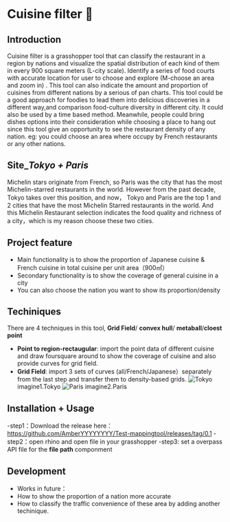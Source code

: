 #  Cuisine filter :shallow_pan_of_food:
## Introduction
Cuisine filter is a grasshopper tool that can classify the restaurant in a region by nations and visualize the spatial distribution of each kind of them in every 900 square meters (L-city scale). Identify a series of food courts with accurate location for user to choose and explore (M-choose an area and zoom in) . This tool can also indicate the amount and proportion of cuisines from different nations by a serious of pan charts. This tool could be a good approach for foodies to lead them into delicious discoveries in a different way,and comparison food-culture diversity in different city. 
It could also be used by a time based method. Meanwhile, people could bring dishes options into their consideration while choosing a place to hang out since this tool give an opportunity to see the restaurant density of any nation. eg: you could choose an area where occupy by  French restaurants or any other nations.
## Site_*Tokyo + Paris*
Michelin stars originate from French, so Paris was the city that has the most Michelin-starred restaurants in the world. However from the past decade, Tokyo takes over this position, and now， Tokyo and Paris are the top 1 and 2 cities that have the most Michelin Starred restaurants in the world. And this Michelin Restaurant selection indicates the food quality and richness of a city，which is my reason choose these two cities. 
## Project feature
- Main functionality is to show the proportion of Japanese cuisine & French cuisine in total cuisine per unit area（900㎡）
- Secondary functionality is to show the coverage of general cuisine in a city
- You can also choose the nation you want to show its proportion/density
## Techiniques
There are 4 techniques in this tool, **Grid Field**/ **convex hull**/ **metaball**/**cloest point**
- **Point to region-rectaugular**: 
  import the point data of different cuisine and draw foursquare around to show the coverage of cuisine and also provide curves for grid field.
- **Grid Field**:
  import 3 sets of curves (all/French/Japanese）separately from the last step and transfer them to density-based grids.
![Tokyo](https://user-images.githubusercontent.com/88841215/130212946-34214782-d444-4af9-bab7-34f02eee5b09.png)
imagine1.Tokyo
![Paris](https://user-images.githubusercontent.com/88841215/130212965-369947e7-b426-41cd-80ef-6b2216221111.png)
imagine2.Paris
## Installation + Usage
-step1：Download the release here：https://github.com/AmberYYYYYYYY/Test-mappingtool/releases/tag/0.1
-step2：open rhino and open file in your grasshopper
-step3: set a overpass API file for the **file path** componment
## Development
- Works in future： 
- How to show the proportion of a nation more accurate
- How to classify the traffic convenience of these area by adding another techinique.



